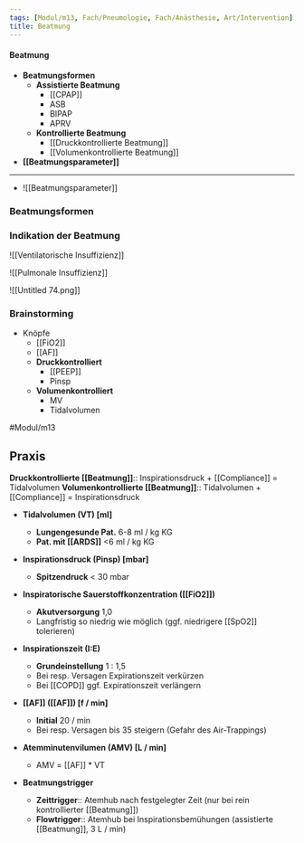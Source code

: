 ```yaml
---
tags: [Modul/m13, Fach/Pneumologie, Fach/Anästhesie, Art/Intervention]
title: Beatmung
---
```

#### Beatmung
- **Beatmungsformen**
	- **Assistierte Beatmung**
		- [[CPAP]]
		- ASB
		- BIPAP
		- APRV
	- **Kontrollierte Beatmung**
		- [[Druckkontrollierte Beatmung]]
		- [[Volumenkontrollierte Beatmung]]
- **[[Beatmungsparameter]]**


---
- ![[Beatmungsparameter]]
### Beatmungsformen



### Indikation der Beatmung

![[Ventilatorische Insuffizienz]]



![[Pulmonale Insuffizienz]]


![[Untitled 74.png]]

### Brainstorming

- Knöpfe
    - [[FiO2]]
    - [[AF]]
    - **Druckkontrolliert**
        - [[PEEP]]
        - Pinsp
    - **Volumenkontrolliert**
        - MV
        - Tidalvolumen

#Modul/m13

## Praxis
**Druckkontrollierte [[Beatmung]]**:: Inspirationsdruck + [[Compliance]] = Tidalvolumen
**Volumenkontrollierte [[Beatmung]]**:: Tidalvolumen + [[Compliance]] = Inspirationsdruck

- **Tidalvolumen (VT) [ml]**
    - **Lungengesunde Pat.** 6-8 ml / kg KG
    - **Pat. mit [[ARDS]]** <6 ml / kg KG
- **Inspirationsdruck (Pinsp) [mbar]**
    - **Spitzendruck** < 30 mbar


- **Inspiratorische Sauerstoffkonzentration ([[FiO2]])**
    - **Akutversorgung** 1,0
    - Langfristig so niedrig wie möglich (ggf. niedrigere [[SpO2]] tolerieren)
- **Inspirationszeit (I:E)**
    - **Grundeinstellung** 1 : 1,5
    - Bei resp. Versagen Expirationszeit verkürzen
    - Bei [[COPD]] ggf. Expirationszeit verlängern
- **[[AF]] ([[AF]]) [f / min]**
    - **Initial** 20 / min
    - Bei resp. Versagen bis 35 steigern (Gefahr des Air-Trappings)
- **Atemminutenvilumen (AMV) [L / min]**
    - AMV = [[AF]] * VT
- **Beatmungstrigger**
    - **Zeittrigger**:: Atemhub nach festgelegter Zeit (nur bei rein kontrollierter [[Beatmung]])
    - **Flowtrigger**:: Atemhub bei Inspirationsbemühungen (assistierte [[Beatmung]], 3 L / min)